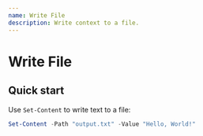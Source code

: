 ```yaml
---
name: Write File
description: Write context to a file.
---
```


<!-- 
The main body of SKILL.md contains procedural knowledge: workflows, best practices, and guidance:
 -->

 # Write File 
 
 ## Quick start 

 Use `Set-Content` to write text to a file:

 ```powershell
 Set-Content -Path "output.txt" -Value "Hello, World!"
 ```
